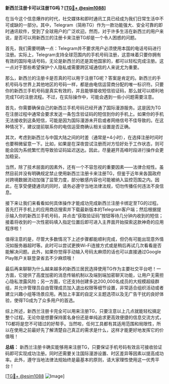**新西兰注册卡可以注册TG吗？[[TG💪+ @esim1088](https://t.me/s/esim1088)]**

在当今这个信息爆炸的时代，社交媒体和即时通讯工具已经成为我们日常生活中不可或缺的一部分。其中，Telegram（简称TG）作为一款功能强大、安全可靠的即时通讯软件，受到了全球用户的广泛欢迎。然而，对于许多生活在新西兰的用户来说，是否可以用新西兰的注册卡来注册TG却是一个令人困惑的问题。

首先，我们需要明确一点：Telegram并不要求用户必须使用本国的电话号码进行注册。实际上，Telegram支持全球范围内的手机号码注册，这意味着只要你拥有有效的国际电话号码，无论是新西兰的还是其他国家的，都可以轻松完成注册。这一点对于那些希望保护个人隐私或需要跨区域通信的人来说尤为重要。

那么，新西兰的注册卡是否真的可以用于注册TG呢？答案是肯定的。新西兰的手机号码与世界上其他地区的号码一样，都是由电信运营商分配的唯一标识符。只要你的新西兰手机号码是真实有效的，并且能够接收短信验证码，那么就可以顺利地完成TG的注册流程。不过，在实际操作中，可能会遇到一些小问题需要注意。

首先，你需要确保自己的新西兰手机号码已经开通了国际漫游服务。这是因为TG在注册过程中通常会要求发送一条包含验证码的短信到你的手机上。如果你的手机无法接收到这条短信，可能是因为国际漫游未开启或者网络信号不佳导致的。在这种情况下，建议提前联系你的电信运营商确认相关设置是否正确。

其次，考虑到新西兰与中国大陆之间的时差（通常是+4小时），在选择注册时间时也要稍微留意一下。比如，如果是在深夜尝试注册而对方恰好处于工作状态，则可能会因为系统繁忙而导致验证码延迟送达。因此，尽量避开高峰时段进行操作会更加稳妥。

当然，除了技术层面的因素外，还有一个不容忽视的重要因素——法律合规性。虽然目前并没有明确规定禁止使用新西兰注册卡来注册TG，但鉴于近年来各国政府对跨境数据流动加强了监管力度，部分敏感内容也可能被纳入监控范围之内。因此，在享受便捷通讯的同时，请务必遵守当地法律法规，切勿传播任何违法不良信息。

接下来让我们来看看如何具体操作才能成功完成新西兰注册卡绑定至TG的过程。首先打开手机上的应用商店搜索并下载最新版本的Telegram客户端；然后根据提示输入你的新西兰手机号码，并点击“获取验证码”按钮等待几分钟内收到的短信；接着将收到的一次性密码填入指定位置后即可进入主界面开始探索这款神奇的应用程序啦！

值得注意的是，尽管大多数情况下上述步骤都能顺利完成，但仍有可能出现意外情况如服务器超时等。此时可以尝试更换Wi-Fi连接方式或是稍后再试几次看看是否能解决问题。此外，如果你觉得手动输入号码太麻烦的话也可以直接通过Google Play账户关联登录省去不少麻烦哦！

最后再来聊聊为什么越来越多的新西兰居民选择使用TG作为主要社交平台吧！一方面，它提供了高度加密的消息传输机制以及端到端加密聊天功能，让用户无需担心隐私泄露风险；另一方面，它还支持创建多达200,000名成员的大规模超级群组，并允许管理员自由管理成员加入退出权限等细节设置，非常适合组织活动或者建立兴趣小组等场景应用。再加上丰富的自定义主题选项以及无广告干扰的良好体验，使得TG成为了众多用户的首选。

综上所述，新西兰注册卡完全可以用来注册TG，只要注意以上几点就能轻松搞定整个过程。无论你是想要保持匿名身份还是单纯追求更高效便捷的信息交流方式，TG都将是您不可错过的好帮手。当然啦，任何工具都有其适用范围和局限性，所以在使用之前最好先了解清楚自己真正的需求是什么，这样才能更好地发挥它的价值哦！

**总结：** 新西兰注册卡确实能够用来注册TG，只要保证手机号码有效且可接收验证码即可实现成功注册。同时还需要关注国际漫游设置、时区差异等因素以提高成功率。此外，遵守当地法律法规始终是最基本的原则，请大家理性使用这一优秀平台！

[[TG💪+ @esim1088](https://t.me/s/esim1088) ![Image](https://i.postimg.cc/4NQfJmqS/Snipaste-2025-05-13-00-14-12.png)]